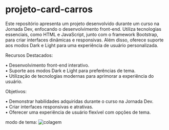 # projeto-card-carros
Este repositório apresenta um projeto desenvolvido durante um curso na Jornada Dev, 
enfocando o desenvolvimento front-end. Utiliza tecnologias essenciais, como HTML e 
JavaScript, junto com o framework Bootstrap, para criar interfaces dinâmicas e responsivas. 
Além disso, oferece suporte aos modos Dark e Light para uma experiência de usuário personalizada.

Recursos Destacados:

• Desenvolvimento front-end interativo.<br>
• Suporte aos modos Dark e Light para preferências de tema.<br>
• Utilização de tecnologias modernas para aprimorar a experiência do usuário.<br>

Objetivos:

• Demonstrar habilidades adquiridas durante o curso na Jornada Dev.<br>
• Criar interfaces responsivas e atrativas.<br>
• Oferecer uma experiência de usuário flexível com opções de tema.<br>

modo de tema:
![colagem](https://github.com/FelipeCXavier/projeto-card-carros/assets/102839534/4aa73b1e-08aa-49a3-b4f4-e19e363bcd65)
